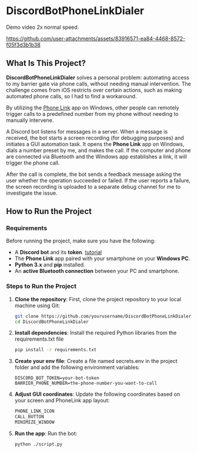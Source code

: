 # DiscordBotPhoneLinkDialer

Demo video 2x normal speed.

https://github.com/user-attachments/assets/83916571-ea84-4468-8572-f05f3d3b1b38

## **What Is This Project?**

**DiscordBotPhoneLinkDialer** solves a personal problem: automating access to my barrier gate via phone calls, without needing manual intervention. The challenge comes from iOS restricts over certain actions, such as making automated phone calls, so I had to find a workaround.

By utilizing the [Phone Link](https://www.microsoft.com/en-us/windows/sync-across-your-devices?r=1) app on Windows, other people can remotely trigger calls to a predefined number from my phone without needing to manually intervene.

A Discord bot listens for messages in a server. When a message is received, the bot starts a screen recording (for debugging purposes) and initiates a GUI automation task. It opens the **Phone Link** app on Windows, dials a number preset by me, and makes the call. If the computer and phone are connected via Bluetooth and the Windows app establishes a link, it will trigger the phone call.

After the call is complete, the bot sends a feedback message asking the user whether the operation succeeded or failed. If the user reports a failure, the screen recording is uploaded to a separate debug channel for me to investigate the issue.

## **How to Run the Project**

### **Requirements**

Before running the project, make sure you have the following:

- A **Discord bot** and its **token**. [tutorial](https://www.ionos.com/digitalguide/server/know-how/creating-discord-bot/)
- The **Phone Link** app paired with your smartphone on your **Windows PC**.
- **Python 3.x** and **pip** installed.
- An **active Bluetooth connection** between your PC and smartphone.

### **Steps to Run the Project**

1. **Clone the repository**:
   First, clone the project repository to your local machine using Git:
   ```bash
   git clone https://github.com/yourusername/DiscordBotPhoneLinkDialer.git
   cd DiscordBotPhoneLinkDialer
   ```
2. **Install dependencies**:
    Install the required Python libraries from the requirements.txt file
   ```bash
   pip install -r requirements.txt
   ```
3. **Create your env file**:
   Create a file named secrets.env in the project folder and add the following environment variables:
   ```env
   DISCORD_BOT_TOKEN=your-bot-token
   BARRIER_PHONE_NUMBER=the-phone-number-you-want-to-call
   ```
4. **Adjust GUI coordinates**:
   Update the following coordinates based on your screen and PhoneLink app layout:
   ```python
   PHONE_LINK_ICON
   CALL_BUTTON
   MINIMIZE_WINDOW
   ```
6. **Run the app**:
   Run the bot:
   ```bash
   python ./script.py
   ```



   
